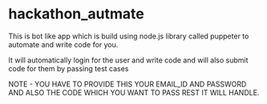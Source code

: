 # hackathon_autmate

This is bot like app  which is build using node.js library called puppeter to automate and write code for you.

It will automatically login for the user and write code and will also submit code for them by passing test cases

NOTE - YOU HAVE TO PROVIDE THIS YOUR EMAIL_ID AND PASSWORD AND ALSO THE CODE WHICH YOU WANT TO PASS REST IT WILL HANDLE.
